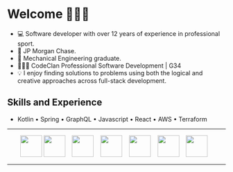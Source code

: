 # Welcome 🙋🏻‍♂️

- 💻 Software developer with over 12 years of experience in professional sport.
- 🏢 JP Morgan Chase.
- 🔩 Mechanical Engineering graduate.
- 👨🏻‍🎓 CodeClan Professional Software Development | G34 
- 💡 I enjoy finding solutions to problems using both the logical and creative approaches across full-stack development.

  
    
<h2>    
Skills and Experience
</h2>

- Kotlin • Spring • GraphQL • Javascript • React • AWS • Terraform </p></b>

<hr></hr>
<div align="center">
<span>
  
  <img src="https://cdn.jsdelivr.net/gh/devicons/devicon@latest/icons/kotlin/kotlin-original.svg" height=50px />        
  <img src="https://cdn.jsdelivr.net/gh/devicons/devicon/icons/spring/spring-original-wordmark.svg" height=50px/>&nbsp &nbsp;
  <img src="https://cdn.jsdelivr.net/gh/devicons/devicon@latest/icons/graphql/graphql-plain.svg" height=50px/>&nbsp &nbsp;
  <img src="https://cdn.jsdelivr.net/gh/devicons/devicon/icons/javascript/javascript-original.svg" height=50px/>&nbsp &nbsp;
  <img src="https://cdn.jsdelivr.net/gh/devicons/devicon/icons/react/react-original-wordmark.svg" height=50px/>&nbsp &nbsp;
  <img src="https://cdn.jsdelivr.net/gh/devicons/devicon@latest/icons/amazonwebservices/amazonwebservices-original-wordmark.svg" height=50px/>&nbsp &nbsp;
  <img src="https://cdn.jsdelivr.net/gh/devicons/devicon@latest/icons/terraform/terraform-original-wordmark.svg" height=50px/>&nbsp &nbsp;
</span>
  </div>
<hr></hr>

